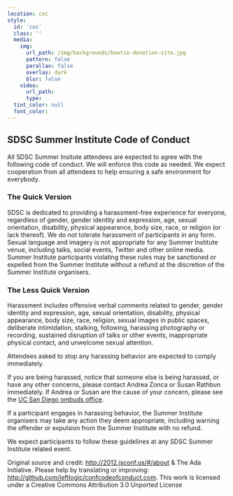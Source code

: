 ```yaml
---
location: coc
style:
  id: 'coc'
  class: ''
  media:
    img:
      url_path: /img/backgrounds/bowtie-donation-site.jpg
      pattern: false
      parallax: false
      overlay: dark
      blur: false
    video:
      url_path:
      type:
  tint_color: null
  font_color:
---
```


## SDSC Summer Institute Code of Conduct

All SDSC Summer Insitute attendees are expected to agree with the following code of conduct. We will enforce this code as needed. We expect cooperation from all attendees to help ensuring a safe environment for everybody.

### The Quick Version

SDSC is dedicated to providing a harassment-free experience for everyone, regardless of gender, gender identity and expression, age, sexual orientation, disability, physical appearance, body size, race, or religion (or lack thereof). We do not tolerate harassment of participants in any form. Sexual language and imagery is not appropriate for any Summer Institute venue, including talks, social events, Twitter and other online media. Summer Institute participants violating these rules may be sanctioned or expelled from the Summer Institute without a refund at the discretion of the Summer Institute organisers.

### The Less Quick Version
Harassment includes offensive verbal comments related to gender, gender identity and expression, age, sexual orientation, disability, physical appearance, body size, race, religion, sexual images in public spaces, deliberate intimidation, stalking, following, harassing photography or recording, sustained disruption of talks or other events, inappropriate physical contact, and unwelcome sexual attention.

Attendees asked to stop any harassing behavior are expected to comply immediately.

If you are being harassed, notice that someone else is being harassed, or have any other concerns, please contact Andrea Zonca or Susan Rathbun immediately. If Andrea or Susan are the cause of your concern, please see the [UC San Diego ombuds office](http://www.ombuds.ucsd.edu/).

If a participant engages in harassing behavior, the Summer Institute organisers may take any action they deem appropriate, including warning the offender or expulsion from the Summer Institute with no refund.

We expect participants to follow these guidelines at any SDSC Summer Institute related event.

Original source and credit: <http://2012.jsconf.us/#/about> & The Ada Initiative. Please help by translating or improving: <http://github.com/leftlogic/confcodeofconduct.com>. This work is licensed under a Creative Commons Attribution 3.0 Unported License
